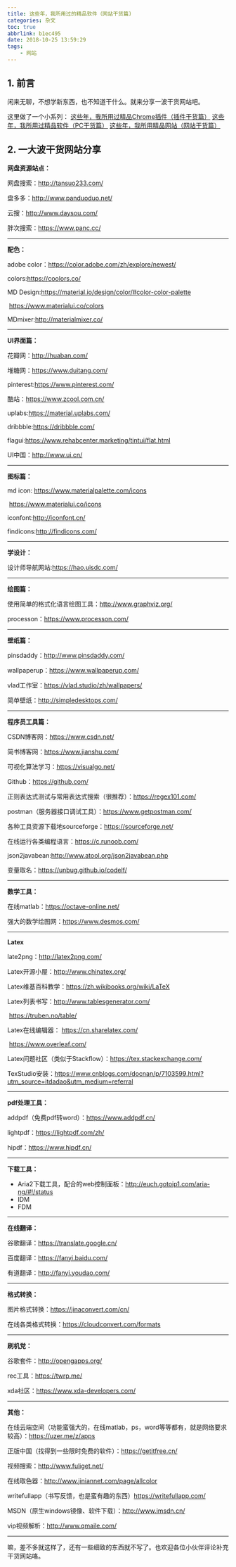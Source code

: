 ```yaml
---
title: 这些年，我所用过的精品软件（网站干货篇)
categories: 杂文
toc: true
abbrlink: b1ec495
date: 2018-10-25 13:59:29
tags:
	- 网站
---
```


## 1. 前言

闲来无聊，不想学新东西，也不知道干什么。就来分享一波干货网站吧。

这里做了一个小系列：
[这些年，我所用过精品Chrome插件（插件干货篇）](https://www.ravenxrz.ink/archives/5cb17766.html)
[这些年，我所用过精品软件（PC干货篇）](https://www.ravenxrz.ink/archives/a014e5e9.html)
[这些年，我所用精品网站（网站干货篇）](https://www.ravenxrz.ink/archives/b1ec495.html)

<!-- more -->

## 2. 一大波干货网站分享

**网盘资源站点：**

网盘搜索：http://tansuo233.com/

盘多多：http://www.panduoduo.net/

云搜：http://www.daysou.com/

胖次搜索：https://www.panc.cc/

---

**配色：**

adobe color：https://color.adobe.com/zh/explore/newest/

colors:https://coolors.co/

MD Design:https://material.io/design/color/#color-color-palette

​		      https://www.materialui.co/colors

MDmixer:http://materialmixer.co/

---

**UI界面篇：**

花瓣网：http://huaban.com/

堆糖网：https://www.duitang.com/

pinterest:https://www.pinterest.com/

酷站：https://www.zcool.com.cn/

uplabs:https://material.uplabs.com/

dribbble:https://dribbble.com/

flagui:https://www.rehabcenter.marketing/tintui/flat.html

UI中国：http://www.ui.cn/

---

**图标篇：**

md icon:   https://www.materialpalette.com/icons

​       		https://www.materialui.co/icons

iconfont:http://iconfont.cn/

findicons:http://findicons.com/

---

**学设计：**

设计师导航网站:https://hao.uisdc.com/

---

**绘图篇：**

使用简单的格式化语言绘图工具：http://www.graphviz.org/

processon：https://www.processon.com/

---

**壁纸篇：**

pinsdaddy：http://www.pinsdaddy.com/

wallpaperup：https://www.wallpaperup.com/

vlad工作室：https://vlad.studio/zh/wallpapers/

简单壁纸：http://simpledesktops.com/

---

**程序员工具篇：**

CSDN博客网：https://www.csdn.net/

简书博客网：https://www.jianshu.com/

可视化算法学习：https://visualgo.net/

Github：https://github.com/

正则表达式测试与常用表达式搜索（很推荐）：https://regex101.com/

postman（服务器接口调试工具）：https://www.getpostman.com/

各种工具资源下载地sourceforge：https://sourceforge.net/

在线运行各类编程语言：https://c.runoob.com/

json2javabean:http://www.atool.org/json2javabean.php

变量取名：https://unbug.github.io/codelf/

---

**数学工具：**

在线matlab：https://octave-online.net/

强大的数学绘图网：https://www.desmos.com/

---

**Latex**

late2png：http://latex2png.com/

Latex开源小屋：http://www.chinatex.org/

Latex维基百科教学：https://zh.wikibooks.org/wiki/LaTeX

Latex列表书写：http://www.tablesgenerator.com/

​			https://truben.no/table/

Latex在线编辑器： https://cn.sharelatex.com/

​				https://www.overleaf.com/

Latex问题社区（类似于Stackflow）：https://tex.stackexchange.com/

TexStudio安装：https://www.cnblogs.com/docnan/p/7103599.html?utm_source=itdadao&utm_medium=referral

---

**pdf处理工具：**

addpdf（免费pdf转word）：https://www.addpdf.cn/

lightpdf：https://lightpdf.com/zh/

hipdf：https://www.hipdf.cn/

---

**下载工具：**

- Aria2下载工具，配合的web控制面板：http://euch.gotoip1.com/aria-ng/#!/status
- IDM
- FDM

---

**在线翻译：**

谷歌翻译：https://translate.google.cn/

百度翻译：https://fanyi.baidu.com/

有道翻译：http://fanyi.youdao.com/

---

**格式转换：**

图片格式转换：https://jinaconvert.com/cn/

在线各类格式转换：https://cloudconvert.com/formats

---

**刷机党：**

谷歌套件：http://opengapps.org/

rec工具：https://twrp.me/

xda社区：https://www.xda-developers.com/

---



**其他：**

在线云端空间（功能蛮强大的，在线matlab，ps，word等等都有，就是网络要求较高）：https://uzer.me/z/apps

正版中国（找得到一些限时免费的软件）：https://getitfree.cn/

视频搜索：http://www.fuliget.net/

在线取色器：http://www.jiniannet.com/page/allcolor

writefullapp（书写反馈，也是蛮有趣的东西）https://writefullapp.com/

MSDN（原生windows镜像、软件下载）：http://www.imsdn.cn/

vip视频解析：http://www.qmaile.com/

---

嘛，差不多就这样了，还有一些细致的东西就不写了。也欢迎各位小伙伴评论补充干货网站咯。


